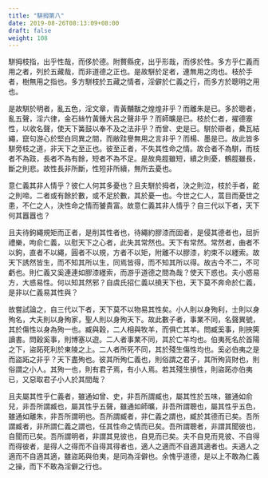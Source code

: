 ```yaml
---
title: "駢拇第八"
date: 2019-08-26T08:13:09+08:00
draft: false
weight: 108
---
```



駢拇枝指，出乎性哉，而侈於德。附贅縣疣，出乎形哉，而侈於性。多方乎仁義而用之者，列於五藏哉，而非道德之正也。是故駢於足者，連無用之肉也。枝於手者，樹無用之指也。多方駢枝於五藏之情者，淫僻於仁義之行，而多方於聰明之用也。

是故駢於明者，亂五色，淫文章，青黃黼黻之煌煌非乎？而離朱是已。多於聰者，亂五聲，淫六律，金石絲竹黃鍾大呂之聲非乎？而師曠是已。枝於仁者，擢德塞性，以收名聲，使天下簧鼓以奉不及之法非乎？而曾、史是已。駢於辯者，纍瓦結繩，竄句游心於堅白同異之間，而敝跬譽無用之言非乎？而楊、墨是已。故此皆多駢旁枝之道，非天下之至正也。彼至正者，不失其性命之情。故合者不為駢，而枝者不為跂，長者不為有餘，短者不為不足。是故鳧脛雖短，續之則憂，鶴脛雖長，斷之則悲。故性長非所斷，性短非所續，無所去憂也。

意仁義其非人情乎？彼仁人何其多憂也？且夫駢於拇者，決之則泣，枝於手者，齕之則啼。二者或有餘於數，或不足於數，其於憂一也。今世之仁人，蒿目而憂世之患，不仁之人，決性命之情而饕貴富。故意仁義其非人情乎？自三代以下者，天下何其囂囂也？

且夫待鉤繩規矩而正者，是削其性者也，待繩約膠漆而固者，是侵其德者也，屈折禮樂，呴俞仁義，以慰天下之心者，此失其常然也。天下有常然。常然者，曲者不以鉤，直者不以繩，圓者不以規，方者不以矩，附離不以膠漆，約束不以纆索。故天下誘然皆生，而不知其所以生，同焉皆得，而不知其所以得。故古今不二，不可虧也。則仁義又奚連連如膠漆纆索，而游乎道德之間為哉？使天下惑也。夫小惑易方，大惑易性。何以知其然邪？自虞氏招仁義以撓天下也，天下莫不奔命於仁義，是非以仁義易其性與？

故嘗試論之，自三代以下者，天下莫不以物易其性矣。小人則以身殉利，士則以身殉名，大夫則以身殉家，聖人則以身殉天下。故此數子者，事業不同，名聲異號，其於傷性以身為殉一也。臧與穀，二人相與牧羊，而俱亡其羊。問臧奚事，則挾筴讀書。問穀奚事，則博塞以遊。二人者事業不同，其於亡羊均也。伯夷死名於首陽之下，盜跖死利於東陵之上。二人者所死不同，其於殘生傷性均也。奚必伯夷之是而盜跖之非乎？天下盡殉也。彼其所殉仁義也，則俗謂之君子，其所殉貨財也，則俗謂之小人。其殉一也，則有君子焉，有小人焉。若其殘生損性，則盜跖亦伯夷已，又惡取君子小人於其間哉？

且夫屬其性乎仁義者，雖通如曾、史，非吾所謂臧也，屬其性於五味，雖通如俞兒，非吾所謂臧也，屬其性乎五聲，雖通如師曠，非吾所謂聰也，屬其性乎五色，雖通如離朱，非吾所謂明也。吾所謂臧者，非仁義之謂也，臧於其德而已矣。吾所謂臧者，非所謂仁義之謂也，任其性命之情而已矣。吾所謂聰者，非謂其聞彼也，自聞而已矣。吾所謂明者，非謂其見彼也，自見而已矣。夫不自見而見彼、不自得而得彼者，是得人之得而不自得其得者也，適人之適而不自適其適者也。夫適人之適而不自適其適，雖盜跖與伯夷，是同為淫僻也。余愧乎道德，是以上不敢為仁義之操，而下不敢為淫僻之行也。